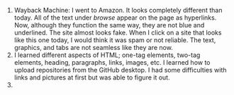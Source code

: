 1. Wayback Machine: I went to Amazon. It looks completely different than today. All of the text under *browse* appear on the page as hyperlinks. Now, although they function the same way, they are not blue and underlined. The site almost looks fake. When I click on a site that looks like this one today, I would think it was spam or not reliable. The text, graphics, and tabs are not seamless like they are now.
2. I learned different aspects of HTML; one-tag elements, two-tag elements, heading, paragraphs, links, images, etc. I learned how to upload repositories from the GitHub desktop. I had some difficulties with links and pictures at first but was able to figure it out.
3. 
